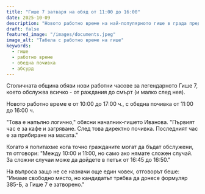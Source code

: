 ```yaml
---
title: "Гише 7 затваря на обяд от 11:00 до 16:00"
date: 2025-10-09
description: "Новото работно време на най-популярното гише в града предизвика въпроси: кога всъщност е отворено?"
draft: false
featured_image: "/images/documents.jpeg"
image_alt: "Табела с работно време на гише"
keywords:
  - гише
  - работно време
  - обедна почивка
  - абсурд
---
```


Столичната община обяви нови работни часове за легендарното Гише 7, което обслужва всичко - от раждания до смърт (и малко след нея).

Новото работно време е от 10:00 до 17:00 ч., с обедна почивка от 11:00 до 16:00 ч.

"Това е напълно логично," обясни началник-гишето Иванова. "Първият час е за кафе и загряване. След това директно почивка. Последният час е за прибиране на масата."

Когато я попитахме кога точно гражданите могат да бъдат обслужени, тя отговори: "Между 10:00 и 11:00, но само ако нямате сложен случай. За сложни случаи може да дойдете в петък от 16:45 до 16:50."

На въпроса защо не се назначи още един човек, отговорът беше: "Имаме свободно място, но кандидатът трябва да донесе формуляр 385-Б, а Гише 7 е затворено."
